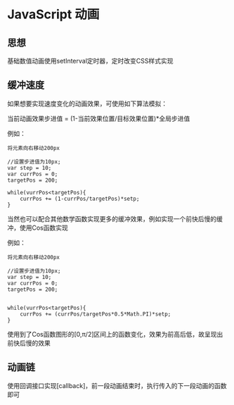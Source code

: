 # JavaScript 动画

## 思想

基础数值动画使用setInterval定时器，定时改变CSS样式实现

## 缓冲速度

如果想要实现速度变化的动画效果，可使用如下算法模拟：

当前动画效果步进值 = (1-当前效果位置/目标效果位置)*全局步进值

例如：

~~~
将元素向右移动200px

//设置步进值为10px;
var step = 10;
var currPos = 0;
targetPos = 200;

while(vurrPos<targetPos){
	currPos += (1-currPos/targetPos)*setp;
}
~~~

当然也可以配合其他数学函数实现更多的缓冲效果，例如实现一个前快后慢的缓冲，使用Cos函数实现

例如：

~~~
将元素向右移动200px

//设置步进值为10px;
var step = 10;
var currPos = 0;
targetPos = 200;


while(vurrPos<targetPos){
	currPos += (currPos/targetPos*0.5*Math.PI)*setp;
}
~~~

使用到了Cos函数图形的[0,π/2]区间上的函数变化，效果为前高后低，故呈现出前快后慢的效果

## 动画链

使用回调接口实现[callback]，前一段动画结束时，执行传入的下一段动画的函数即可